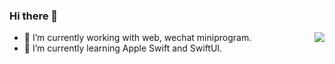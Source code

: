 ### Hi there 👋

<img align="right" src="https://github-readme-stats.vercel.app/api/top-langs/?username=xiaohongcoder&layout=compact">

- 🔭 I’m currently working with web, wechat miniprogram.
- 🌱 I’m currently learning Apple Swift and SwiftUI.

<!-- <img align="left" src="https://github-readme-stats.vercel.app/api?username=xiaohongcoder&include_all_commits=true&count_private-true&custom_title=xiaohongcoder'%20GitHub%20Stats&line_height=30&show_icons=true&hide_border=true&bg_color=192133&title_color=efb752&icon_color=efb752&text_color=70bed9"> -->

<!-- **xiaohongcoder/xiaohongcoder** is a ✨ _special_ ✨ repository because its `README.md` (this file) appears on your GitHub profile. -->
<!-- Here are some ideas to get you started: -->


<!-- - 👯 I’m looking to collaborate on ... -->
<!-- - 🤔 I’m looking for help with ... -->
<!-- - 💬 Ask me about ... -->
<!-- - 📫 How to reach me: ... -->
<!-- - 😄 Pronouns: ... -->
<!-- - ⚡ Fun fact: ... -->
